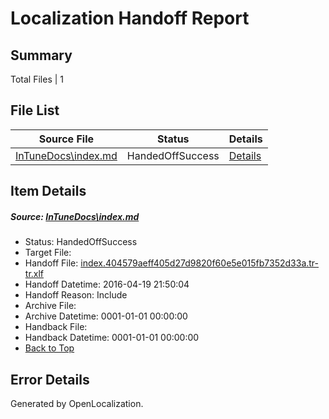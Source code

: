 # <a name='report-top'></a> Localization Handoff Report

## Summary
 Total Files | 1

## File List
 Source File | Status | Details 
 ----------- | ------ | ------- 
 [InTuneDocs\index.md](https://github.com/Microsoft/IntuneDocs-pr/blob/4f43ce4e7d2576780b1ca5467e5d628bc47c66ac/InTuneDocs/index.md) | HandedOffSuccess | [Details](#2be027071ad4fbe6a799ca490f5cda8ac45d4951686)

## Item Details
##### <a name='2be027071ad4fbe6a799ca490f5cda8ac45d4951686'></a> Source: [InTuneDocs\index.md](https://github.com/Microsoft/IntuneDocs-pr/blob/4f43ce4e7d2576780b1ca5467e5d628bc47c66ac/InTuneDocs/index.md)
* Status: HandedOffSuccess
* Target File: 
* Handoff File: [index.404579aeff405d27d9820f60e5e015fb7352d33a.tr-tr.xlf](https://github.com/Microsoft/EM.handoff/blob/7b697590543fec3a752da33ec6f6b964ebb148ab/ol-handoff/Microsoft/IntuneDocs-pr.tr-tr/master/index.404579aeff405d27d9820f60e5e015fb7352d33a.tr-tr.xlf)
* Handoff Datetime: 2016-04-19 21:50:04
* Handoff Reason: Include
* Archive File: 
* Archive Datetime: 0001-01-01 00:00:00
* Handback File: 
* Handback Datetime: 0001-01-01 00:00:00
* [Back to Top](#report-top)


## Error Details

Generated by OpenLocalization.

